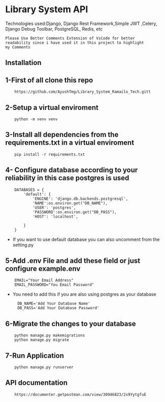 #             Library System API 







Technologies used:Django, Django Rest Framework,Simple JWT ,Celery, Django Debug Toolbar, PostgreSQL, Redis, etc


    Please Use Better Comments Extension of VsCode for better 
    readability since i have used it in this project to highlight 
    my Comments 



## Installation


1-First of all clone this repo
--

        https://github.com/AyushTmg/Library_System_Ramailo_Tech.gitt


2-Setup a virtual enviroment
--

        python -m venv venv


3-Install all dependencies from the requirements.txt in a virtual enviroment
--

        pip install -r requirements.txt


4- Configure database according to your reliability in this case postgres is used
--
        DATABASES = {
            'default': {
                'ENGINE': 'django.db.backends.postgresql',
                'NAME':os.environ.get("DB_NAME"),
                'USER': 'postgres', 
                'PASSWORD':os.environ.get("DB_PASS"), 
                'HOST': 'localhost', 

            }
        }

- If you want to use default database you can also uncomment from the setting.py 

5-Add .env File and add these field or just configure example.env
--

        EMAIL="Your Email Address"
        EMAIL_PASSWORD="You Email Password"

- You need to add this if you are also using postgres as your database 

        DB_NAME='Add Your Database Name'
        DB_PASS='Add Your Database Password'



6-Migrate the changes to your database
--
        python manage.py makemigrations 
        python manage.py migrate

7-Run Application
--
        python manage.py runserver

## API documentation

        https://documenter.getpostman.com/view/30946823/2s9YytgfuE
